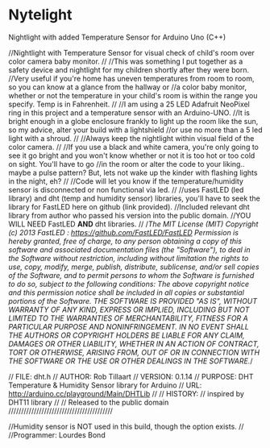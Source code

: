 # Nytelight
Nightlight with added Temperature Sensor for Arduino Uno (C++)

//Nightlight with Temperature Sensor for visual check of child's room over color camera baby monitor.
//
//This was something I put together as a safety device and nightlight for my children shortly after they were born.
//Very useful if you're home has uneven temperatures from room to room, so you can know at a glance from the hallway or
//a color baby monitor, whether or not the temperature in your child's room is within the range you specify. Temp is in Fahrenheit.
//
//I am using a 25 LED Adafruit NeoPixel ring in this project and a temperature sensor with an Arduino-UNO.
//It is bright enough in a globe enclosure frankly to light up the room like the sun, so my advice, alter your build with a lightshield
//or use no more than a 5 led light with a shroud.
//
//Always keep the nightlight within visual field of the color camera.
//
//If you use a black and white camera, you're only going to see it go bright and you won't know whether or not it is too hot or too cold on sight. You'll have to go
//in the room or alter the code to your liking.. maybe a pulse pattern? But, lets not wake up the kinder with flashing lights in the night, eh?
//
//Code will let you know if the temperature/humidity sensor is disconnected or non functional via led.
//
//uses FastLED (led library) and dht (temp and humidity sensor) libraries, you'll have to seek the library for FastLED here on github (link provided).
//Included relevant dht library from author who passed his version into the public domain.
//YOU WILL NEED FastLED **AND** dht libraries.
//
/*The MIT License (MIT)
Copyright (c) 2013 FastLED : https://github.com/FastLED/FastLED
Permission is hereby granted, free of charge, to any person obtaining a copy of
this software and associated documentation files (the "Software"), to deal in
the Software without restriction, including without limitation the rights to
use, copy, modify, merge, publish, distribute, sublicense, and/or sell copies of
the Software, and to permit persons to whom the Software is furnished to do so,
subject to the following conditions:
The above copyright notice and this permission notice shall be included in all
copies or substantial portions of the Software.
THE SOFTWARE IS PROVIDED "AS IS", WITHOUT WARRANTY OF ANY KIND, EXPRESS OR
IMPLIED, INCLUDING BUT NOT LIMITED TO THE WARRANTIES OF MERCHANTABILITY, FITNESS
FOR A PARTICULAR PURPOSE AND NONINFRINGEMENT. IN NO EVENT SHALL THE AUTHORS OR
COPYRIGHT HOLDERS BE LIABLE FOR ANY CLAIM, DAMAGES OR OTHER LIABILITY, WHETHER
IN AN ACTION OF CONTRACT, TORT OR OTHERWISE, ARISING FROM, OUT OF OR IN
CONNECTION WITH THE SOFTWARE OR THE USE OR OTHER DEALINGS IN THE SOFTWARE.*/

//    FILE: dht.h
//  AUTHOR: Rob Tillaart
// VERSION: 0.1.14
// PURPOSE: DHT Temperature & Humidity Sensor library for Arduino
//     URL: http://arduino.cc/playground/Main/DHTLib
//
// HISTORY:
// inspired by DHT11 library
//
// Released to the public domain
/////////////////////////////////////////

//Humidity sensor is NOT used in this build, though the option exists.
//
//Programmer: Lourdes Bond
